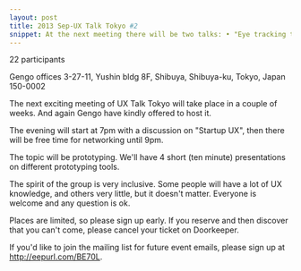 ```yaml
---
layout: post
title: 2013 Sep-UX Talk Tokyo #2
snippet: At the next meeting there will be two talks: • "Eye tracking testing for mobile devices" by ...
---
```

22 participants

Gengo offices 3-27-11, Yushin bldg 8F, Shibuya, Shibuya-ku, Tokyo, Japan 150-0002

The next exciting meeting of UX Talk Tokyo will take place in a couple of weeks. And again Gengo have kindly offered to host it.

The evening will start at 7pm with a discussion on "Startup UX", then there will be free time for networking until 9pm.

The topic will be prototyping. We'll have 4 short (ten minute) presentations on different prototyping tools.

The spirit of the group is very inclusive. Some people will have a lot of UX knowledge, and others very little, but it doesn't matter. Everyone is welcome and any question is ok.

Places are limited, so please sign up early. If you reserve and then discover that you can't come, please cancel your ticket on Doorkeeper.

If you'd like to join the mailing list for future event emails, please sign up at http://eepurl.com/BE70L.

